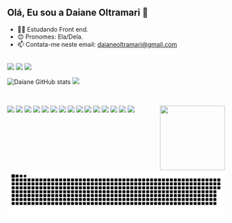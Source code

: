 ## Olá, Eu sou a Daiane Oltramari 👋

- 👩‍🎓 Estudando Front end.
- 😊 Pronomes: Ela/Dela.
- 📫 Contata-me neste email: daianeoltramari@gmail.com

##

  <a href="https://www.instagram.com/daianeoltramari/" target="_blank"><img src="https://img.shields.io/badge/-Instagram-%23E4405F?style=for-the-badge&logo=instagram&logoColor=white" target="_blank"></a>
  <a href = "mailto:daianeoltramari@gmail.com"><img src="https://img.shields.io/badge/-Gmail-%23333?style=for-the-badge&logo=gmail&logoColor=white" target="_blank"></a>
  <a href="https://www.linkedin.com/in/daianeoltramari/" target="_blank"><img src="https://img.shields.io/badge/-LinkedIn-%230077B5?style=for-the-badge&logo=linkedin&logoColor=white" target="_blank"></a> 
 
![Daiane GitHub stats](https://github-readme-stats.vercel.app/api?username=daianeoltramari&theme=radical&show_icons=true)
 <img height="" src="https://github-readme-stats.vercel.app/api/top-langs/?username=daianeoltramari&layout=compact&langs_count=7&theme=radical"/>

##
  
  <div style="display: inline_block"><br>
  <img src="https://img.shields.io/badge/JavaScript-F7DF1E?style=for-the-badge&logo=javascript&logoColor=black"> <img src="https://img.shields.io/badge/CSS3-1572B6?style=for-the-badge&logo=css3&logoColor=white"> <img src="https://img.shields.io/badge/HTML5-E34F26?style=for-the-badge&logo=html5&logoColor=white"> <img src="https://img.shields.io/badge/Node.js-43853D?style=for-the-badge&logo=node.js&logoColor=white"> <img src="https://img.shields.io/badge/React-20232A?style=for-the-badge&logo=react&logoColor=61DAFB"> <img src="https://img.shields.io/badge/GitHub-100000?style=for-the-badge&logo=github&logoColor=white"> <img src="https://img.shields.io/badge/GIT-E44C30?style=for-the-badge&logo=git&logoColor=white"> <img src="https://img.shields.io/badge/mac%20os-000000?style=for-the-badge&logo=apple&logoColor=white"> <img src="https://img.shields.io/badge/Jest-323330?style=for-the-badge&logo=Jest&logoColor=white"> <img src="https://img.shields.io/badge/Canva-%2300C4CC.svg?&style=for-the-badge&logo=Canva&logoColor=white"> <img src="https://img.shields.io/badge/Figma-F24E1E?style=for-the-badge&logo=figma&logoColor=white"> <img src="https://img.shields.io/badge/firebase-ffca28?style=for-the-badge&logo=firebase&logoColor=black"> <img src="https://img.shields.io/badge/npm-CB3837?style=for-the-badge&logo=npm&logoColor=white"> <img src="https://img.shields.io/badge/Visual_Studio-5C2D91?style=for-the-badge&logo=visual%20studio&logoColor=white"> <img src="https://img.shields.io/badge/eslint-3A33D1?style=for-the-badge&logo=eslint&logoColor=white">
  <img align="right" width="150" height="150" src="https://github.com/MishManners/MishManners/blob/master/My-OctocatsShortest.gif"></a>
</div>

![Snake animation](https://github.com/daianeoltramari/daianeoltramari/blob/output/github-contribution-grid-snake.svg)

